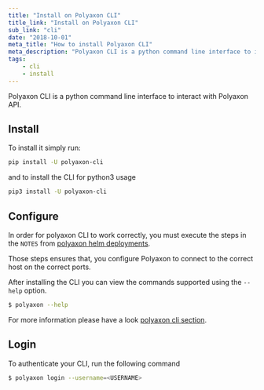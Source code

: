 ```yaml
---
title: "Install on Polyaxon CLI"
title_link: "Install on Polyaxon CLI"
sub_link: "cli"
date: "2018-10-01"
meta_title: "How to install Polyaxon CLI"
meta_description: "Polyaxon CLI is a python command line interface to interact with Polyaxon API."
tags:
    - cli
    - install
---
```


Polyaxon CLI is a python command line interface to interact with Polyaxon API.


## Install

To install it simply run:

```bash
pip install -U polyaxon-cli
```

and to install the CLI for python3 usage

```bash
pip3 install -U polyaxon-cli
```


## Configure

In order for polyaxon CLI to work correctly,
you must execute the steps in the `NOTES` from [polyaxon helm deployments](/setup/kubernetes/).

Those steps ensures that, you configure Polyaxon to connect to the correct host on the correct ports.


After installing the CLI you can view the commands supported using the `--help` option.

```bash
$ polyaxon --help
```

For more information please have a look [polyaxon cli section](/references/polyaxon-cli/).


## Login

To authenticate your CLI, run the following command

```bash
$ polyaxon login --username=<USERNAME>
```
